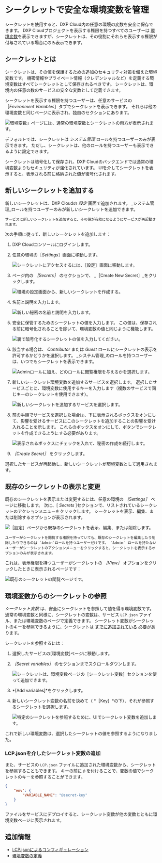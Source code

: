 # シークレットで安全な環境変数を管理

シークレットを使用すると、DXP Cloud内の任意の環境の変数を安全に保存できます。 DXP Cloudプロジェクトを表示する権限を持つすべてのユーザーは [環境変数](../../reference/defining-environment-variables.md)を表示できますが、シークレットは、その役割にそれらを表示する権限が付与されている場合にのみ表示できます。

## シークレットとは

シークレットは、その値を保護するための追加のセキュリティ対策を備えた環境変数です。 機密情報やプライベート情報（クレデンシャルなど）を定義する環境変数はすべてシークレットとして保存されるべきです。 シークレットは、環境内の任意の数のサービスの安全な変数として定義できます。

シークレットを表示する権限を持つユーザーは、任意のサービスの［_Environment Variables_］タブでシークレットを表示できます。 それらは他の環境変数と同じページに表示され、独自のセクションにあります。

![環境変数」ページには、通常の環境変数とシークレットの両方が表示されます。](./managing-secure-environment-variables-with-secrets/images/01.png)

デフォルトでは、シークレットは _システム管理_ ロールを持つユーザーのみが表示できます。 ただし、シークレットは、他のロールを持つユーザーも表示できるように設定できます。

シークレットは暗号化して保存され、DXP Cloudのバックエンドでは通常の環境変数よりもセキュリティが強化されています。 UIを介してシークレットを表示すると、表示される前に格納された値が復号化されます。

## 新しいシークレットを追加する

新しいシークレットは、DXP Cloudの _設定_ 画面で追加されます。 _システム管理_ロールを持つユーザーのみが新しいシークレットを追加できます。

```{warning}
サービスに新しいシークレットを追加すると、その値が有効になるようにサービスが再起動されます。
```

次の手順に従って、新しいシークレットを追加します：

1. DXP Cloudコンソールにログインします。

1. 任意の環境の［_Settings_］画面に移動します。

    ![シークレットにアクセスするには、［設定］画面に移動します。](./managing-secure-environment-variables-with-secrets/images/02.png)

1. ページ内の _［Secrets］_ のセクションで、 _［Create New Secret］_をクリックします。

    ![環境の設定画面から、新しいシークレットを作成する。](./managing-secure-environment-variables-with-secrets/images/03.png)

1. 名前と説明を入力します。

    ![新しい秘密の名前と説明を入力します。](./managing-secure-environment-variables-with-secrets/images/04.png)

1. 安全に保管するためのシークレットの値を入力します。 この値は、保存される前に暗号化されることを除いて、環境変数の値と同じように機能します。

    ![裏で暗号化するシークレットの値を入力してください。](./managing-secure-environment-variables-with-secrets/images/05.png)

1. 該当する場合は、 _Contributor_ または _Guest_ ロールにシークレットの表示を許可するかどうかを選択します。 _システム管理_のロールを持つユーザーは、いつでもシークレットを表示できます。

    ![Adminロールに加え、どのロールに閲覧権限を与えるかを選択します。](./managing-secure-environment-variables-with-secrets/images/06.png)

1. 新しいシークレット環境変数を追加するサービスを選択します。 選択したサービスごとに、環境変数に使用するキーを入力します（複数のサービスで同じキーのシークレットを使用できます）。

    ![新しいシークレットを追加するサービスを選択します。](./managing-secure-environment-variables-with-secrets/images/07.png)

1. 前の手順でサービスを選択した場合は、下に表示されるボックスをオンにして、影響を受けるサービスにこのシークレットを追加することの影響を受け入れることを示します。 これらのボックスをオンにして、ボタンでシークレットを作成できるようにする必要があります。

    ![表示されるボックスにチェックを入れて、秘密の作成を続行します。](./managing-secure-environment-variables-with-secrets/images/08.png)

1. _［Create Secret］_ をクリックします。

選択したサービスが再起動し、新しいシークレットが環境変数として適用されます。

## 既存のシークレットの表示と変更

既存のシークレットを表示または変更するには、任意の環境の _［Settings］_ ページに移動します。 次に、[ _Secrets_ ]セクションで、リストされているシークレットのアクションメニューをクリックします。 シークレットを表示、編集、または削除するオプションが表示されます。

![［設定］ページから既存のシークレットを表示、編集、または削除します。](./managing-secure-environment-variables-with-secrets/images/09.png)

```{note}
ユーザーがシークレットを閲覧する権限を持っていても、既存のシークレットを編集したり削除したりできるのは `Admin`ロールを持つユーザーだけです。 `Admin` ロールを持たないユーザーがシークレットのアクションメニューをクリックすると、シークレットを表示するオプションのみが表示されます。
```

これは、表示権限を持つユーザーがシークレットの _［View］_ オプションをクリックしたときに表示されるページです：

![既存のシークレットの閲覧ページです。](./managing-secure-environment-variables-with-secrets/images/10.png)

## 環境変数からのシークレットの参照

*シークレット変数* は、安全にシークレットを参照して値を得る環境変数です。 通常の環境変数と同様に、シークレットの変数は、サービス `LCP.json` ファイル、または環境変数のページで定義できます。 シークレット変数がシークレットのキーを参照できるように、シークレットは [すでに追加されている](#adding-a-new-secret) 必要があります。

シークレットを参照するには：

1. 選択したサービスの[環境変数]ページに移動します。

1. *［Secret variables］* のセクションまでスクロールダウンします。

    ![シークレットは、環境変数ページの［シークレット変数］セクションを使って追加できます。](./managing-secure-environment-variables-with-secrets/images/11.png)

1. *[Add variables]*をクリックします。

1. 新しいシークレット変数の名前を決めて（ *［Key］*の下）、それが参照するシークレットを選択します。

    ![特定のシークレットを参照するために、UIでシークレット変数を追加します。](./managing-secure-environment-variables-with-secrets/images/12.png)

これで新しい環境変数は、選択したシークレットの値を参照するようになりました。

### LCP.jsonを介したシークレット変数の追加

また、サービスの `LCP.json` ファイルに追加された環境変数から、シークレットを参照することもできます。 キーの前に `@` を付けることで、変数の値でシークレットのキーを参照することができます。

```json
{
    "env": {
        "VARIABLE_NAME": "@secret-key"
    }
}
```

ファイルをサービスにデプロイすると、シークレット変数が他の変数とともに環境変数ページに表示されます。

## 追加情報

* [LCP.jsonによるコンフィギュレーション](../../reference/configuration-via-lcp-json.md)
* [環境変数の定義](../../reference/defining-environment-variables.md)